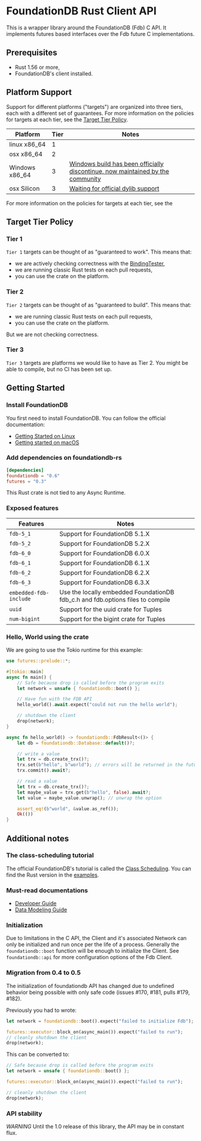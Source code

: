 # FoundationDB Rust Client API

This is a wrapper library around the FoundationDB (Fdb) C API. It implements futures based interfaces over the Fdb future C implementations.

## Prerequisites

* Rust 1.56 or more,
* FoundationDB's client installed.

## Platform Support

Support for different platforms ("targets") are organized into three tiers, each with a different set of guarantees. For more information on the policies for targets at each tier, see the [Target Tier Policy](#target-tier-policy).

| Platform | Tier | Notes |
| --- | --- | --- |
| linux x86_64 | 1 | |
|osx x86_64 | 2 | |
| Windows x86_64 | 3     | [Windows build has been officially discontinue, now maintained by the community](https://github.com/apple/foundationdb/issues/5135)  |
| osx Silicon 	| 3    	| [Waiting for official dylib support](https://forums.foundationdb.org/t/arm-client-library/3072)        |

For more information on the policies for targets at each tier, see the

## Target Tier Policy

### Tier 1

`Tier 1` targets can be thought of as "guaranteed to work". This means that:

* we are actively checking correctness with the [BindingTester](https://github.com/apple/foundationdb/blob/master/bindings/bindingtester/spec/bindingApiTester.md),
* we are running classic Rust tests on each pull requests,
* you can use the crate on the platform.


### Tier 2

`Tier 2` targets can be thought of as "guaranteed to build". This means that:

* we are running classic Rust tests on each pull requests,
* you can use the crate on the platform.

But we are not checking correctness.

### Tier 3

`Tier 3` targets are platforms we would like to have as Tier 2. You might be able to compile, but no CI has been set up.

## Getting Started

### Install FoundationDB

You first need to install FoundationDB. You can follow the official documentation:

* [Getting Started on Linux](https://apple.github.io/foundationdb/getting-started-linux.html)
* [Getting started on macOS](https://apple.github.io/foundationdb/getting-started-mac.html)

### Add dependencies on foundationdb-rs

```toml
[dependencies]
foundationdb = "0.6"
futures = "0.3"
```

This Rust crate is not tied to any Async Runtime.

### Exposed features

| Features | Notes |
| --- | --- |
| `fdb-5_1` | Support for FoundationDB 5.1.X |
| `fdb-5_2` | Support for FoundationDB 5.2.X |
| `fdb-6_0` | Support for FoundationDB 6.0.X |
| `fdb-6_1` | Support for FoundationDB 6.1.X |
| `fdb-6_2` | Support for FoundationDB 6.2.X |
| `fdb-6_3` | Support for FoundationDB 6.3.X |
| `embedded-fdb-include` | Use the locally embedded FoundationDB fdb_c.h and fdb.options files to compile |
| `uuid` | Support for the uuid crate for Tuples |
| `num-bigint` | Support for the bigint crate for Tuples |

### Hello, World using the crate

We are going to use the Tokio runtime for this example:

```rust
use futures::prelude::*;

#[tokio::main]
async fn main() {
    // Safe because drop is called before the program exits
    let network = unsafe { foundationdb::boot() };

    // Have fun with the FDB API
    hello_world().await.expect("could not run the hello world");

    // shutdown the client
    drop(network);
}

async fn hello_world() -> foundationdb::FdbResult<()> {
    let db = foundationdb::Database::default()?;

    // write a value
    let trx = db.create_trx()?;
    trx.set(b"hello", b"world"); // errors will be returned in the future result
    trx.commit().await?;

    // read a value
    let trx = db.create_trx()?;
    let maybe_value = trx.get(b"hello", false).await?;
    let value = maybe_value.unwrap(); // unwrap the option

    assert_eq!(b"world", &value.as_ref());
    Ok(())
}
```

## Additional notes

### The class-scheduling tutorial 

The official FoundationDB's tutorial is called the [Class Scheduling](https://apple.github.io/foundationdb/class-scheduling.html). You can find the Rust version in the [examples](https://github.com/foundationdb-rs/foundationdb-rs/tree/main/foundationdb/examples).

### Must-read documentations

* [Developer Guide](https://apple.github.io/foundationdb/developer-guide.html)
* [Data Modeling Guide](https://apple.github.io/foundationdb/data-modeling.html)

### Initialization

Due to limitations in the C API, the Client and it's associated Network can only be initialized and run once per the life of a process. Generally the `foundationdb::boot` function will be enough to initialize the Client. See `foundationdb::api` for more configuration options of the Fdb Client.

###  Migration from 0.4 to 0.5

The initialization of foundationdb API has changed due to undefined behavior being possible with only safe code (issues #170, #181, pulls #179, #182).

Previously you had to wrote:

```rust
let network = foundationdb::boot().expect("failed to initialize Fdb");

futures::executor::block_on(async_main()).expect("failed to run");
// cleanly shutdown the client
drop(network);
```

This can be converted to:

```rust
// Safe because drop is called before the program exits
let network = unsafe { foundationdb::boot() };

futures::executor::block_on(async_main()).expect("failed to run");

// cleanly shutdown the client
drop(network);
```

### API stability

_WARNING_ Until the 1.0 release of this library, the API may be in constant flux.
